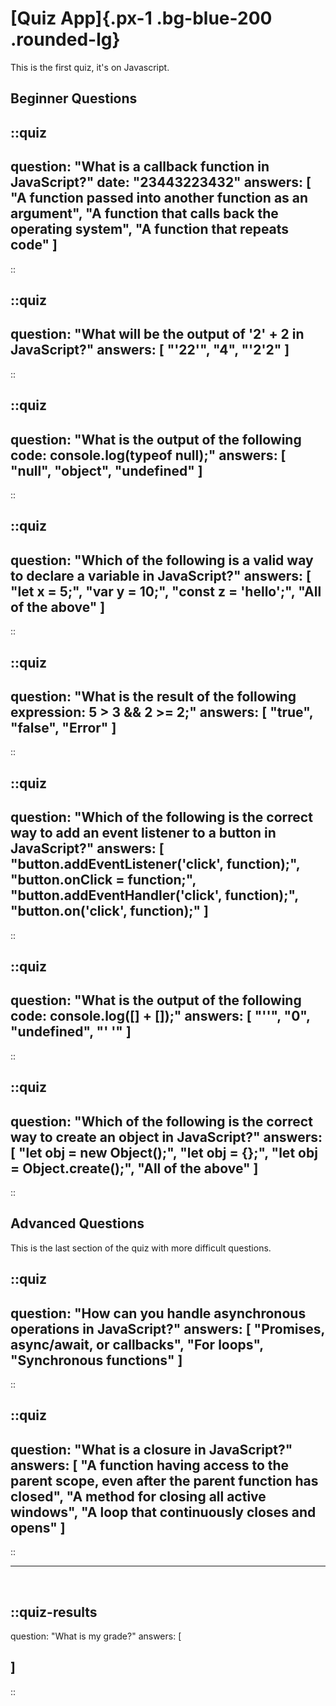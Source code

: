 # [Quiz App]{.px-1 .bg-blue-200 .rounded-lg}

This is the first quiz, it's on Javascript.

## Beginner Questions

::quiz
---
question: "What is a callback function in JavaScript?"
date: "23443223432"
answers: [
  "A function passed into another function as an argument",
  "A function that calls back the operating system",
  "A function that repeats code"
]
---
::

::quiz
---
question: "What will be the output of '2' + 2 in JavaScript?"
answers: [
  "'22'",
  "4",
  "'2'2"
]
---
::

::quiz
---
question: "What is the output of the following code: console.log(typeof null);"
answers: [
"null",
"object",
"undefined"
]
---
::

::quiz
---
question: "Which of the following is a valid way to declare a variable in JavaScript?"
answers: [
"let x = 5;",
"var y = 10;",
"const z = 'hello';",
"All of the above"
]
---
::

::quiz
---
question: "What is the result of the following expression: 5 > 3 && 2 >= 2;"
answers: [
"true",
"false",
"Error"
]
---
::

::quiz
---
question: "Which of the following is the correct way to add an event listener to a button in JavaScript?"
answers: [
"button.addEventListener('click', function);",
"button.onClick = function;",
"button.addEventHandler('click', function);",
"button.on('click', function);"
]
---
::

::quiz
---
question: "What is the output of the following code: console.log([] + []);"
answers: [
"''",
"0",
"undefined",
"' '"
]
---
::

::quiz
---
question: "Which of the following is the correct way to create an object in JavaScript?"
answers: [
"let obj = new Object();",
"let obj = {};",
"let obj = Object.create();",
"All of the above"
]
---
::

## Advanced Questions

This is the last section of the quiz with more difficult questions.

::quiz
---
question: "How can you handle asynchronous operations in JavaScript?"
answers: [
  "Promises, async/await, or callbacks",
  "For loops",
  "Synchronous functions"
]
---
::

::quiz
---
question: "What is a closure in JavaScript?"
answers: [
  "A function having access to the parent scope, even after the parent function has closed",
  "A method for closing all active windows",
  "A loop that continuously closes and opens"
]
---
::

<!-- ... -->

---

<br />

::quiz-results
---
question: "What is my grade?"
answers: [

]
---
::